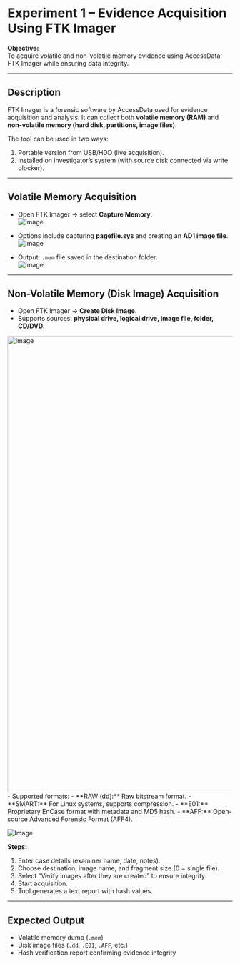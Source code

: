 # Experiment 1 – Evidence Acquisition Using FTK Imager

**Objective:**  
To acquire volatile and non-volatile memory evidence using AccessData FTK Imager while ensuring data integrity.

---

## Description
FTK Imager is a forensic software by AccessData used for evidence acquisition and analysis. It can collect both **volatile memory (RAM)** and **non-volatile memory (hard disk, partitions, image files)**.

The tool can be used in two ways:
1. Portable version from USB/HDD (live acquisition).
2. Installed on investigator’s system (with source disk connected via write blocker).

---

## Volatile Memory Acquisition
- Open FTK Imager → select **Capture Memory**.  
![Image](https://github.com/user-attachments/assets/c8db8b95-f123-4eca-9f29-2f5dca17dd64)

- Options include capturing **pagefile.sys** and creating an **AD1 image file**.  
![Image](https://github.com/user-attachments/assets/e959be93-0992-49f9-b78d-95dff1c6dd75)


- Output: `.mem` file saved in the destination folder.  
![Image](https://github.com/user-attachments/assets/c8db8b95-f123-4eca-9f29-2f5dca17dd64)
---

## Non-Volatile Memory (Disk Image) Acquisition
- Open FTK Imager → **Create Disk Image**.  
- Supports sources: **physical drive, logical drive, image file, folder, CD/DVD**. 
<img width="941" height="1022" alt="Image" src="https://github.com/user-attachments/assets/6cd89a13-bf32-47b8-a966-a0fea511a8fa" /> 
- Supported formats:  
  - **RAW (dd):** Raw bitstream format.  
  - **SMART:** For Linux systems, supports compression.  
  - **E01:** Proprietary EnCase format with metadata and MD5 hash.  
  - **AFF:** Open-source Advanced Forensic Format (AFF4).  

![Image](https://github.com/user-attachments/assets/8cca023b-9160-4477-9ff8-34b7ba744398)

**Steps:**  
1. Enter case details (examiner name, date, notes).  
2. Choose destination, image name, and fragment size (0 = single file).
3. Select “Verify images after they are created” to ensure integrity.  
4. Start acquisition.  
5. Tool generates a text report with hash values.  


---


## Expected Output
- Volatile memory dump (`.mem`)  
- Disk image files (`.dd`, `.E01`, `.AFF`, etc.)  
- Hash verification report confirming evidence integrity  
